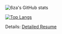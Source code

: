 
![6za's GitHub stats](https://github-readme-stats.vercel.app/api?username=6za&show_icons=true&theme=tokyonight)


[![Top Langs](https://github-readme-stats.vercel.app/api/top-langs/?username=6za&layout=compact&theme=tokyonight)](https://github.com/6za/github-readme-stats)

Details: [Detailed Resume](https://kaxios.github.io/)
